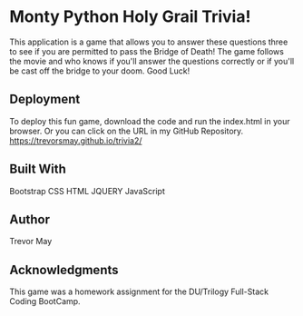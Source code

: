 # Monty Python Holy Grail Trivia!

This application is a game that allows you to answer these questions three to see if you are permitted to pass the Bridge of Death! The game follows the movie and who knows if you'll answer the questions correctly or if you'll be cast off the bridge to your doom. Good Luck!

## Deployment 

To deploy this fun game, download the code and run the index.html in your browser. Or you can click on the URL in my GitHub Repository. https://trevorsmay.github.io/trivia2/

## Built With

Bootstrap
CSS
HTML
JQUERY
JavaScript

## Author 

Trevor May

## Acknowledgments

This game was a homework assignment for the DU/Trilogy Full-Stack Coding BootCamp.

